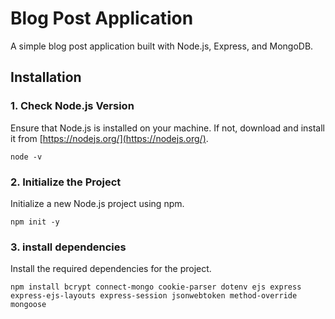 # Blog Post Application

A simple blog post application built with Node.js, Express, and MongoDB.

## Installation

### 1. Check Node.js Version

Ensure that Node.js is installed on your machine. If not, download and install it from [https://nodejs.org/](https://nodejs.org/).

```
node -v
```

### 2. Initialize the Project

Initialize a new Node.js project using npm.

```
npm init -y
```

### 3. install dependencies

Install the required dependencies for the project.

```
npm install bcrypt connect-mongo cookie-parser dotenv ejs express express-ejs-layouts express-session jsonwebtoken method-override mongoose

```